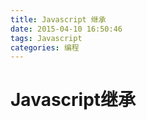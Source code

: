 ```yaml
---
title: Javascript 继承
date: 2015-04-10 16:50:46
tags: Javascript
categories: 编程
---
```


# Javascript继承


